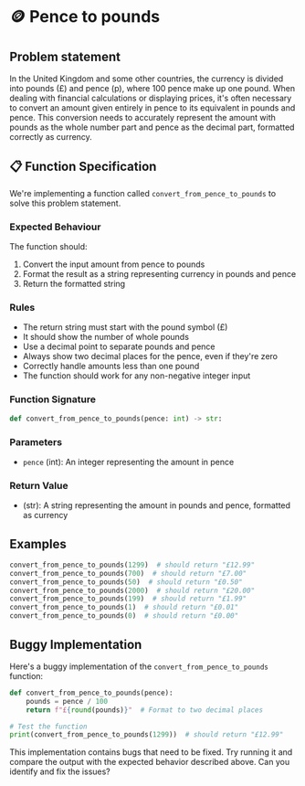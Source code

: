 # 🪙 Pence to pounds

## Problem statement

In the United Kingdom and some other countries, the currency is divided into pounds (£) and pence (p), where 100 pence make up one pound. When dealing with financial calculations or displaying prices, it's often necessary to convert an amount given entirely in pence to its equivalent in pounds and pence. This conversion needs to accurately represent the amount with pounds as the whole number part and pence as the decimal part, formatted correctly as currency.

## 📋 Function Specification

We're implementing a function called `convert_from_pence_to_pounds` to solve this problem statement.

### Expected Behaviour

The function should:

1. Convert the input amount from pence to pounds
2. Format the result as a string representing currency in pounds and pence
3. Return the formatted string

### Rules

- The return string must start with the pound symbol (£)
- It should show the number of whole pounds
- Use a decimal point to separate pounds and pence
- Always show two decimal places for the pence, even if they're zero
- Correctly handle amounts less than one pound
- The function should work for any non-negative integer input

### Function Signature

```python
def convert_from_pence_to_pounds(pence: int) -> str:
```

### Parameters

- `pence` (int): An integer representing the amount in pence

### Return Value

- (str): A string representing the amount in pounds and pence, formatted as currency

## Examples

```python
convert_from_pence_to_pounds(1299)  # should return "£12.99"
convert_from_pence_to_pounds(700)  # should return "£7.00"
convert_from_pence_to_pounds(50)  # should return "£0.50"
convert_from_pence_to_pounds(2000)  # should return "£20.00"
convert_from_pence_to_pounds(199)  # should return "£1.99"
convert_from_pence_to_pounds(1)  # should return "£0.01"
convert_from_pence_to_pounds(0)  # should return "£0.00"
```

## Buggy Implementation

Here's a buggy implementation of the `convert_from_pence_to_pounds` function:

```python
def convert_from_pence_to_pounds(pence):
    pounds = pence / 100
    return f"£{round(pounds)}"  # Format to two decimal places

# Test the function
print(convert_from_pence_to_pounds(1299))  # should return "£12.99"
```

This implementation contains bugs that need to be fixed. Try running it and compare the output with the expected behavior described above. Can you identify and fix the issues?
